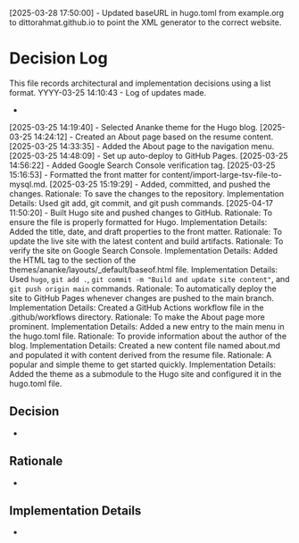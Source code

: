 [2025-03-28 17:50:00] - Updated baseURL in hugo.toml from example.org to dittorahmat.github.io to point the XML generator to the correct website.
# Decision Log

This file records architectural and implementation decisions using a list format.
YYYY-03-25 14:10:43 - Log of updates made.

*

[2025-03-25 14:19:40] - Selected Ananke theme for the Hugo blog.
[2025-03-25 14:24:12] - Created an About page based on the resume content.
[2025-03-25 14:33:35] - Added the About page to the navigation menu.
[2025-03-25 14:48:09] - Set up auto-deploy to GitHub Pages.
[2025-03-25 14:56:22] - Added Google Search Console verification tag.
[2025-03-25 15:16:53] - Formatted the front matter for content/import-large-tsv-file-to-mysql.md.
[2025-03-25 15:19:29] - Added, committed, and pushed the changes.
Rationale: To save the changes to the repository.
Implementation Details: Used git add, git commit, and git push commands.
[2025-04-17 11:50:20] - Built Hugo site and pushed changes to GitHub.
Rationale: To ensure the file is properly formatted for Hugo.
Implementation Details: Added the title, date, and draft properties to the front matter.
Rationale: To update the live site with the latest content and build artifacts.
Rationale: To verify the site on Google Search Console.
Implementation Details: Added the HTML tag to the <head> section of the themes/ananke/layouts/_default/baseof.html file.
Implementation Details: Used `hugo`, `git add .`, `git commit -m "Build and update site content"`, and `git push origin main` commands.
Rationale: To automatically deploy the site to GitHub Pages whenever changes are pushed to the main branch.
Implementation Details: Created a GitHub Actions workflow file in the .github/workflows directory.
Rationale: To make the About page more prominent.
Implementation Details: Added a new entry to the main menu in the hugo.toml file.
Rationale: To provide information about the author of the blog.
Implementation Details: Created a new content file named about.md and populated it with content derived from the resume file.
Rationale: A popular and simple theme to get started quickly.
Implementation Details: Added the theme as a submodule to the Hugo site and configured it in the hugo.toml file.
## Decision

*

## Rationale

*

## Implementation Details

*